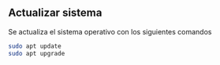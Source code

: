 ## Actualizar sistema
Se actualiza el sistema operativo con los siguientes comandos
```bash
sudo apt update
sudo apt upgrade
```
